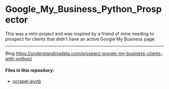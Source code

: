 # Google_My_Business_Python_Prospector
This was a mini-project and was inspired by a friend of mine needing to prospect for clients that didn't have an active Google My Business page.

- - - -
Blog 
https://understandingdata.com/prospect-google-my-business-clients-with-python/
#### Files in this repository:


* [scraper.ipynb](https://github.com/jamesaphoenix/Google_My_Business_Python_Prospector/blob/master/scraper.ipynb) 
